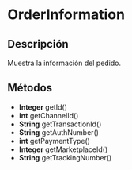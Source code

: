 # OrderInformation

## Descripción

Muestra la información del pedido.

## Métodos

- **Integer** getId()
- **int** getChannelId()
- **String** getTransactionId()
- **String** getAuthNumber()
- **int** getPaymentType()
- **Integer** getMarketplaceId()
- **String** getTrackingNumber()
